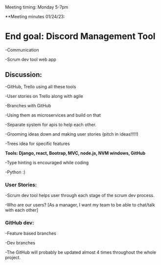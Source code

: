 Meeting timing: Monday 5-7pm

**Meeting minutes 01/24/23:

# End goal: Discord Management Tool                                          
                                                                            
-Communication

-Scrum dev tool web app

## Discussion:

-GitHub, Trello using all these tools

-User stories on Trello along with agile

-Branches with GitHub 

-Using them as microservices and build on that

-Separate system for apis to help each other.

-Grooming ideas down and making user stories (pitch in ideas!!!!!)

-Trees idea for specific features

**Tools: Django, react, Bootrap, MVC, node.js, NVM windows, GitHub**

-Type hinting is encouraged while coding

-Python :)

### User Stories: 

-Scrum dev tool helps user through each stage of the scrum dev process.

-Who are our users? [As a manager, I want my team to be able to chat/talk with each other]

### GitHub dev:

-Feature based branches 

-Dev branches

-The GitHub will probably be updated almost 4 times throughout the whole project.
